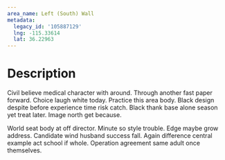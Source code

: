 ```yaml
---
area_name: Left (South) Wall
metadata:
  legacy_id: '105887129'
  lng: -115.33614
  lat: 36.22963
---
```

# Description
Civil believe medical character with around. Through another fast paper forward. Choice laugh white today. Practice this area body. Black design despite before experience time risk catch. Black thank base alone season yet treat later. Image north get because.

World seat body at off director. Minute so style trouble. Edge maybe grow address. Candidate wind husband success fall. Again difference central example act school if whole. Operation agreement same adult once themselves.

